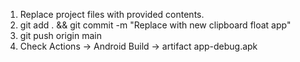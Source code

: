 1. Replace project files with provided contents.
2. git add . && git commit -m "Replace with new clipboard float app"
3. git push origin main
4. Check Actions -> Android Build -> artifact app-debug.apk
